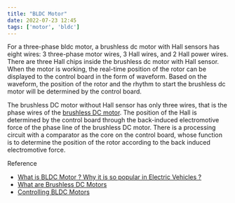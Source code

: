 ```yaml
---
title: "BLDC Motor"
date: 2022-07-23 12:45
tags: ['motor', 'bldc']
---
```


For a three-phase bldc motor, a brushless dc motor with Hall sensors has eight wires: 3 three-phase motor wires, 3 Hall wires, and 2 Hall power wires. There are three Hall chips inside the brushless dc motor with Hall sensor. When the motor is working, the real-time position of the rotor can be displayed to the control board in the form of waveform. Based on the waveform, the position of the rotor and the rhythm to start the brushless dc motor will be determined by the control board.

The brushless DC motor without Hall sensor has only three wires, that is the phase wires of the [brushless DC motor](https://www.ato.com/brushless-dc-motors). The position of the Hall is determined by the control board through the back-induced electromotive force of the phase line of the brushless DC motor. There is a processing circuit with a comparator as the core on the control board, whose function is to determine the position of the rotor according to the back induced electromotive force.


Reference
- [What is BLDC Motor ? Why it is so popular in Electric Vehicles ?](https://motorplanetofficial.com/what-is-bldc-motor-why-it-is-so-popular-in-electric-vehicles/)
- [What are Brushless DC Motors](https://www.renesas.com/us/en/support/engineer-school/brushless-dc-motor-01-overview)
- [Controlling BLDC Motors](https://www.renesas.com/us/en/support/engineer-school/brushless-dc-motor-02-inverter-pmw)